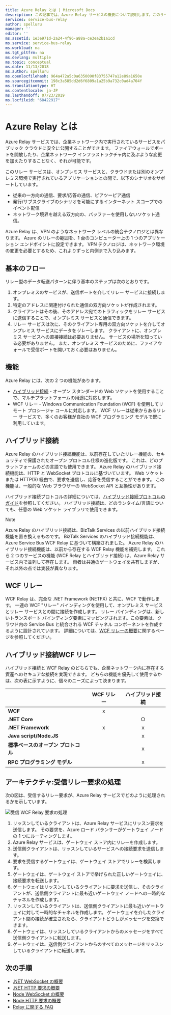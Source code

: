 ```yaml
---
title: Azure Relay とは | Microsoft Docs
description: この記事では、Azure Relay サービスの概要について説明します。このサービスを使用すると、ファイアウォール接続を開いたり、ネットワーク インフラストラクチャ内に及ぶような変更を加えたりせずに、企業ネットワーク内で実行されるオンプレミスのサービスを利用するクラウド アプリケーションを開発できます。
services: service-bus-relay
author: spelluru
manager: ''
editor: ''
ms.assetid: 1e3e971d-2a24-4f96-a88a-ce3ea2b1a1cd
ms.service: service-bus-relay
ms.workload: na
ms.tgt_pltfrm: na
ms.devlang: multiple
ms.topic: conceptual
ms.date: 11/13/2018
ms.author: spelluru
ms.openlocfilehash: 964a472a5c0a6350090f83755747a12e89a1650e
ms.sourcegitcommit: 198c3a585dd2d6f6809a1a25b9a732c0ad4a704f
ms.translationtype: HT
ms.contentlocale: ja-JP
ms.lasthandoff: 07/23/2019
ms.locfileid: "68422917"
---
```

# <a name="what-is-azure-relay"></a>Azure Relay とは
Azure Relay サービスでは、企業ネットワーク内で実行されているサービスをパブリック クラウドに安全に公開することができます。 ファイアウォールでポートを開放したり、企業ネットワーク インフラストラクチャ内に及ぶような変更を加えたりすることなく、それが可能です。 

このリレー サービスは、オンプレミス サービスと、クラウドまたは別のオンプレミス環境で実行されているアプリケーションとの間で、以下のシナリオをサポートしています。 

- 従来の一方向の通信、要求/応答の通信、ピアツーピア通信 
- 発行/サブスクライブのシナリオを可能にするインターネット スコープでのイベント配信 
- ネットワーク境界を越える双方向の、バッファーを使用しないソケット通信。

Azure Relay は、VPN のようなネットワーク レベルの統合テクノロジとは異なります。 Azure のリレーの範囲を、1 台のコンピューター上の 1 つのアプリケーション エンドポイントに設定できます。 VPN テクノロジは、ネットワーク環境の変更を必要とするため、これよりずっと内側まで入り込みます。 

## <a name="basic-flow"></a>基本のフロー
リレー型のデータ転送パターンに伴う基本のステップは次のとおりです。

1. オンプレミスのサービスが、送信ポートを介してリレー サービスに接続します。 
2. 特定のアドレスに関連付けられた通信の双方向ソケットが作成されます。 
3. クライアントはその後、そのアドレス宛てのトラフィックをリレー サービスに送信することで、オンプレミス サービスと通信できます。 
4. リレー サービスは次に、そのクライアント専用の双方向ソケットを介してオンプレミス サービスにデータを*リレー*します。 クライアントに、オンプレミス サービスへの直接接続は必要ありません。 サービスの場所を知っている必要がありません。 また、オンプレミス サービスのために、ファイアウォールで受信ポートを開いておく必要はありません。


## <a name="features"></a>機能 
Azure Relay には、次の 2 つの機能があります。

- [ハイブリッド接続](#hybrid-connections) - オープン スタンダードの Web ソケットを使用することで、マルチプラットフォームの用途に対応します。
- WCF リレー - Windows Communication Foundation (WCF) を使用してリモート プロシージャ コールに対応します。 WCF リレーは従来からあるリレー サービスで、多くのお客様が自社の WCF プログラミング モデルで既に利用しています。

## <a name="hybrid-connections"></a>ハイブリッド接続

Azure Relay のハイブリッド接続機能は、以前存在していたリレー機能の、セキュリティで保護されたオープン プロトコル仕様の進化版です。 これは、どのプラットフォームのどの言語でも使用できます。 Azure Relay のハイブリッド接続機能は、HTTP と WebSocket プロトコルに基づいています。 Web ソケットまたは HTTP(S) 経由で、要求を送信し、応答を受信することができます。 この機能は、一般的な Web ブラウザーの WebSocket API と互換性があります。 

ハイブリッド接続プロトコルの詳細については、[ハイブリッド接続プロトコルのガイド](relay-hybrid-connections-protocol.md)を参照してください。 ハイブリッド接続は、どのランタイム/言語についても、任意の Web ソケット ライブラリで使用できます。

> [!NOTE]
> Azure Relay のハイブリッド接続は、BizTalk Services の以前ハイブリッド接続機能を置き換えるものです。 BizTalk Services のハイブリッド接続機能は、Azure Service Bus WCF Relay に基づいて構築されました。 Azure Relay のハイブリッド接続機能は、以前から存在する WCF Relay 機能を補完します。 これら 2 つのサービスの機能 (WCF Relay とハイブリッド接続) は、Azure Relay サービス内で並列して存在します。 両者は共通のゲートウェイを共有しますが、それ以外の点では実装が異なります。

## <a name="wcf-relay"></a>WCF リレー
WCF Relay は、完全な .NET Framework (NETFX) と共に、WCF で動作します。 一連の WCF "リレー" バインディングを使用して、オンプレミス サービスとリレー サービスとの間に接続を作成します。 リレー バインディングは、新しいトランスポート バインディング要素にマッピングされます。この要素は、クラウド内の Service Bus と統合される WCF チャネル コンポーネントを作成するように設計されています。 詳細については、[WCF リレーの概要](service-bus-relay-tutorial.md)に関するページを参照してください。

## <a name="hybrid-connections-vs-wcf-relay"></a>ハイブリッド接続WCF リレー
ハイブリッド接続と WCF Relay のどちらでも、企業ネットワーク内に存在する資産へのセキュアな接続を実現できます。 どちらの機能を優先して使用するかは、次の表に示すように、個々のニーズによって決まります。

|  | WCF リレー | ハイブリッド接続 |
| --- |:---:|:---:|
| **WCF** |x | |
| **.NET Core** | |○ |
| **.NET Framework** |x |x |
| **Java script/Node.JS** | |x |
| **標準ベースのオープン プロトコル** | |x |
| **RPC プログラミング モデル** | |x |

## <a name="architecture-processing-of-incoming-relay-requests"></a>アーキテクチャ:受信リレー要求の処理
次の図は、受信するリレー要求が、Azure Relay サービスでどのように処理されるかを示しています。

![受信 WCF Relay 要求の処理](./media/relay-what-is-it/ic690645.png)

1. リッスンしているクライアントは、Azure Relay サービスにリッスン要求を送信します。 その要求を、Azure ロード バランサーがゲートウェイ ノードの 1 つにルーティングします。 
2. Azure Relay サービスは、ゲートウェイ ストア内にリレーを作成します。 
3. 送信側クライアントは、リッスンしているサービスへの接続要求を送信します。 
4. 要求を受信するゲートウェイは、ゲートウェイ ストアでリレーを検索します。 
5. ゲートウェイは、ゲートウェイ ストアで挙げられた正しいゲートウェイに、接続要求を転送します。 
6. ゲートウェイはリッスンしているクライアントに要求を送信し、そのクライアントが、送信側クライアントに最も近いゲートウェイ ノードへの一時的なチャネルを作成します。 
7. リッスンしているクライアントは、送信側クライアントに最も近いゲートウェイに対して一時的なチャネルを作成します。 ゲートウェイを介したクライアント間の接続が確立されたら、クライアントどうしがメッセージを交換できます。 
8. ゲートウェイは、リッスンしているクライアントからのメッセージをすべて送信側クライアントに転送します。 
9. ゲートウェイは、送信側クライアントからのすべてのメッセージをリッスンしているクライアントに転送します。  

## <a name="next-steps"></a>次の手順
* [.NET WebSocket の概要](relay-hybrid-connections-dotnet-get-started.md)
* [.NET HTTP 要求の概要](relay-hybrid-connections-http-requests-dotnet-get-started.md)
* [Node WebSocket の概要](relay-hybrid-connections-node-get-started.md)
* [Node HTTP 要求の概要](relay-hybrid-connections-http-requests-node-get-started.md)
* [Relay に関する FAQ](relay-faq.md)

